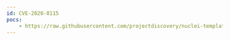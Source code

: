 ```yaml
---
id: CVE-2020-8115
pocs:
    - https://raw.githubusercontent.com/projectdiscovery/nuclei-templates/master/cves/CVE-2020-8115.yaml
---
```

